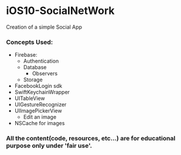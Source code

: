 # iOS10-SocialNetWork

Creation of a simple Social App

### Concepts Used:
* Firebase:
  * Authentication
  * Database
    * Observers
  * Storage
* FacebookLogin sdk
* SwiftKeychainWrapper
* UITableView
* UIGestureRecognizer
* UIImagePickerView
  * Edit an image
* NSCache for images

### All the content(code, resources, etc...) are for educational purpose only under 'fair use'.
